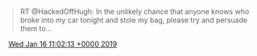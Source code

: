 > RT @HackedOffHugh: In the unlikely chance that anyone knows who broke into my car tonight and stole my bag, please try and persuade them to…

<img src="../../media/tweet.ico" width="12" /> [Wed Jan 16 11:02:13 +0000 2019](https://twitter.com/DromerDenker/status/1085492412275843072)